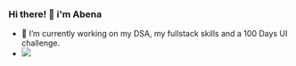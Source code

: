 ### Hi there! 👋 i'm Abena



- 🌱 I’m currently working on my DSA, my fullstack skills and a 100 Days UI challenge.
- ![](https://komarev.com/ghpvc/?username=abena07&style=blueviolet)




